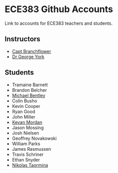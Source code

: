 # ECE383 Github Accounts

Link to accounts for ECE383 teachers and students.

## Instructors

- [Capt Branchflower](https://www.github.com/toddbranch)
- [Dr George York](https://www.github.com/GeorgeYork)

## Students

- Tramaine Barnett
- Brandon Belcher
- [Michael Bentley](https://www.github.com/micfloy)
- Colin Busho
- Kevin Cooper
- Ryan Good
- John Miller
- [Kevan Mordan](https://www.github.com/KingPuffin)
- Jason Mossing
- Josh Nielsen
- Geoffrey Novakowski
- William Parks
- James Rasmussen
- Travis Schriner
- Ethan Snyder
- [Nikolas Taormina](https://www.github.com/ntaormina)

